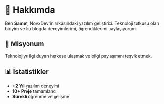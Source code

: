 # 👋 Hakkımda

Ben **Samet**, NovxDev'in arkasındaki yazılım geliştirici. Teknoloji tutkusu olan biriyim ve bu blogda deneyimlerimi, öğrendiklerimi paylaşıyorum.

## 🎯 Misyonum
Teknolojiye ilgi duyan herkese ulaşmak ve bilgi paylaşımını teşvik etmek.

## 📊 İstatistikler
- **+2 Yıl** yazılım deneyimi
- **10+ Proje** tamamlandı
- **Sürekli** öğrenme ve gelişme